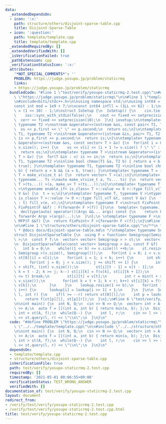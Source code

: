 ```yaml
---
data:
  _extendedDependsOn:
  - icon: ':x:'
    path: structure/others/disjoint-sparse-table.cpp
    title: Disjoint-Sparse-Table
  - icon: ':question:'
    path: template/template.cpp
    title: template/template.cpp
  _extendedRequiredBy: []
  _extendedVerifiedWith: []
  _isVerificationFailed: true
  _pathExtension: cpp
  _verificationStatusIcon: ':x:'
  attributes:
    '*NOT_SPECIAL_COMMENTS*': ''
    PROBLEM: https://judge.yosupo.jp/problem/staticrmq
    links:
    - https://judge.yosupo.jp/problem/staticrmq
  bundledCode: "#line 1 \"test/verify/yosupo-staticrmq-2.test.cpp\"\n#define PROBLEM\
    \ \"https://judge.yosupo.jp/problem/staticrmq\"\n\n#line 1 \"template/template.cpp\"\
    \n#include<bits/stdc++.h>\n\nusing namespace std;\n\nusing int64 = long long;\n\
    const int mod = 1e9 + 7;\n\nconst int64 infll = (1LL << 62) - 1;\nconst int inf\
    \ = (1 << 30) - 1;\n\nstruct IoSetup {\n  IoSetup() {\n    cin.tie(nullptr);\n\
    \    ios::sync_with_stdio(false);\n    cout << fixed << setprecision(10);\n  \
    \  cerr << fixed << setprecision(10);\n  }\n} iosetup;\n\ntemplate< typename T1,\
    \ typename T2 >\nostream &operator<<(ostream &os, const pair< T1, T2 >& p) {\n\
    \  os << p.first << \" \" << p.second;\n  return os;\n}\n\ntemplate< typename\
    \ T1, typename T2 >\nistream &operator>>(istream &is, pair< T1, T2 > &p) {\n \
    \ is >> p.first >> p.second;\n  return is;\n}\n\ntemplate< typename T >\nostream\
    \ &operator<<(ostream &os, const vector< T > &v) {\n  for(int i = 0; i < (int)\
    \ v.size(); i++) {\n    os << v[i] << (i + 1 != v.size() ? \" \" : \"\");\n  }\n\
    \  return os;\n}\n\ntemplate< typename T >\nistream &operator>>(istream &is, vector<\
    \ T > &v) {\n  for(T &in : v) is >> in;\n  return is;\n}\n\ntemplate< typename\
    \ T1, typename T2 >\ninline bool chmax(T1 &a, T2 b) { return a < b && (a = b,\
    \ true); }\n\ntemplate< typename T1, typename T2 >\ninline bool chmin(T1 &a, T2\
    \ b) { return a > b && (a = b, true); }\n\ntemplate< typename T = int64 >\nvector<\
    \ T > make_v(size_t a) {\n  return vector< T >(a);\n}\n\ntemplate< typename T,\
    \ typename... Ts >\nauto make_v(size_t a, Ts... ts) {\n  return vector< decltype(make_v<\
    \ T >(ts...)) >(a, make_v< T >(ts...));\n}\n\ntemplate< typename T, typename V\
    \ >\ntypename enable_if< is_class< T >::value == 0 >::type fill_v(T &t, const\
    \ V &v) {\n  t = v;\n}\n\ntemplate< typename T, typename V >\ntypename enable_if<\
    \ is_class< T >::value != 0 >::type fill_v(T &t, const V &v) {\n  for(auto &e\
    \ : t) fill_v(e, v);\n}\n\ntemplate< typename F >\nstruct FixPoint : F {\n  explicit\
    \ FixPoint(F &&f) : F(forward< F >(f)) {}\n\n  template< typename... Args >\n\
    \  decltype(auto) operator()(Args &&... args) const {\n    return F::operator()(*this,\
    \ forward< Args >(args)...);\n  }\n};\n \ntemplate< typename F >\ninline decltype(auto)\
    \ MFP(F &&f) {\n  return FixPoint< F >{forward< F >(f)};\n}\n#line 4 \"test/verify/yosupo-staticrmq-2.test.cpp\"\
    \n\n#line 1 \"structure/others/disjoint-sparse-table.cpp\"\n/**\n * @brief Disjoint-Sparse-Table\n\
    \ * @docs docs/disjoint-sparse-table.md\n */\ntemplate< typename Semigroup >\n\
    struct DisjointSparseTable {\n  using F = function< Semigroup(Semigroup, Semigroup)\
    \ >;\n  const F f;\n  vector< vector< Semigroup > > st;\n  vector< int > lookup;\n\
    \n  DisjointSparseTable(const vector< Semigroup > &v, const F &f) : f(f) {\n \
    \   int b = 0;\n    while((1 << b) <= v.size()) ++b;\n    st.resize(b, vector<\
    \ Semigroup >(v.size(), Semigroup()));\n    for(int i = 0; i < v.size(); i++)\
    \ st[0][i] = v[i];\n    for(int i = 1; i < b; i++) {\n      int shift = 1 << i;\n\
    \      for(int j = 0; j < v.size(); j += shift << 1) {\n        int t = min(j\
    \ + shift, (int) v.size());\n        st[i][t - 1] = v[t - 1];\n        for(int\
    \ k = t - 2; k >= j; k--) st[i][k] = f(v[k], st[i][k + 1]);\n        if(v.size()\
    \ <= t) break;\n        st[i][t] = v[t];\n        int r = min(t + shift, (int)\
    \ v.size());\n        for(int k = t + 1; k < r; k++) st[i][k] = f(st[i][k - 1],\
    \ v[k]);\n      }\n    }\n    lookup.resize(1 << b);\n    for(int i = 2; i < lookup.size();\
    \ i++) {\n      lookup[i] = lookup[i >> 1] + 1;\n    }\n  }\n\n  Semigroup query(int\
    \ l, int r) {\n    if(l >= --r) return st[0][l];\n    int p = lookup[l ^ r];\n\
    \    return f(st[p][l], st[p][r]);\n  }\n};\n#line 6 \"test/verify/yosupo-staticrmq-2.test.cpp\"\
    \n\nint main() {\n  int N, Q;\n  cin >> N >> Q;\n  vector< int > A(N);\n  cin\
    \ >> A;\n  auto f = [](int a, int b) { return min(a, b); };\n  DisjointSparseTable<\
    \ int > st(A, f);\n  while(Q--) {\n    int l, r;\n    cin >> l >> r;\n    cout\
    \ << st.query(l, r) << \"\\n\";\n  }\n}\n"
  code: "#define PROBLEM \"https://judge.yosupo.jp/problem/staticrmq\"\n\n#include\
    \ \"../../template/template.cpp\"\n\n#include \"../../structure/others/disjoint-sparse-table.cpp\"\
    \n\nint main() {\n  int N, Q;\n  cin >> N >> Q;\n  vector< int > A(N);\n  cin\
    \ >> A;\n  auto f = [](int a, int b) { return min(a, b); };\n  DisjointSparseTable<\
    \ int > st(A, f);\n  while(Q--) {\n    int l, r;\n    cin >> l >> r;\n    cout\
    \ << st.query(l, r) << \"\\n\";\n  }\n}\n"
  dependsOn:
  - template/template.cpp
  - structure/others/disjoint-sparse-table.cpp
  isVerificationFile: true
  path: test/verify/yosupo-staticrmq-2.test.cpp
  requiredBy: []
  timestamp: '2021-05-01 00:06:55+09:00'
  verificationStatus: TEST_WRONG_ANSWER
  verifiedWith: []
documentation_of: test/verify/yosupo-staticrmq-2.test.cpp
layout: document
redirect_from:
- /verify/test/verify/yosupo-staticrmq-2.test.cpp
- /verify/test/verify/yosupo-staticrmq-2.test.cpp.html
title: test/verify/yosupo-staticrmq-2.test.cpp
---
```

